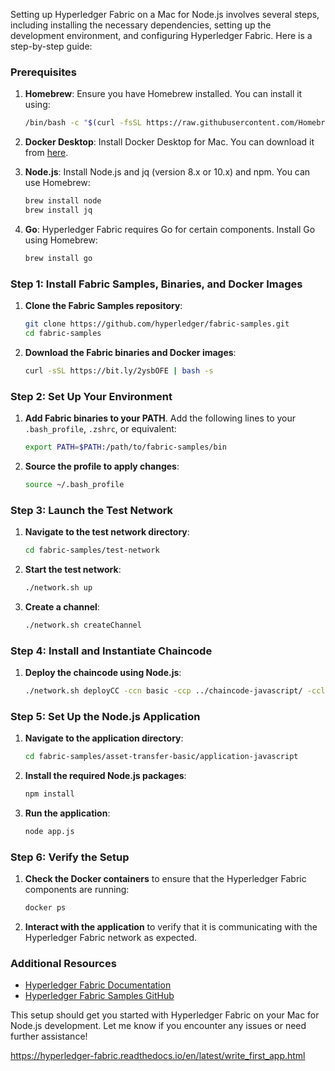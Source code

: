 Setting up Hyperledger Fabric on a Mac for Node.js involves several steps, including installing the necessary dependencies, setting up the development environment, and configuring Hyperledger Fabric. Here is a step-by-step guide:

### Prerequisites

1. **Homebrew**: Ensure you have Homebrew installed. You can install it using:

   ```sh
   /bin/bash -c "$(curl -fsSL https://raw.githubusercontent.com/Homebrew/install/HEAD/install.sh)"
   ```

2. **Docker Desktop**: Install Docker Desktop for Mac. You can download it from [here](https://www.docker.com/products/docker-desktop).

3. **Node.js**: Install Node.js and jq (version 8.x or 10.x) and npm. You can use Homebrew:

   ```sh
   brew install node
   brew install jq
   ```

4. **Go**: Hyperledger Fabric requires Go for certain components. Install Go using Homebrew:
   ```sh
   brew install go
   ```

### Step 1: Install Fabric Samples, Binaries, and Docker Images

1. **Clone the Fabric Samples repository**:

   ```sh
   git clone https://github.com/hyperledger/fabric-samples.git
   cd fabric-samples
   ```

2. **Download the Fabric binaries and Docker images**:
   ```sh
   curl -sSL https://bit.ly/2ysbOFE | bash -s
   ```

### Step 2: Set Up Your Environment

1. **Add Fabric binaries to your PATH**. Add the following lines to your `.bash_profile`, `.zshrc`, or equivalent:

   ```sh
   export PATH=$PATH:/path/to/fabric-samples/bin
   ```

2. **Source the profile to apply changes**:
   ```sh
   source ~/.bash_profile
   ```

### Step 3: Launch the Test Network

1. **Navigate to the test network directory**:

   ```sh
   cd fabric-samples/test-network
   ```

2. **Start the test network**:

   ```sh
   ./network.sh up
   ```

3. **Create a channel**:
   ```sh
   ./network.sh createChannel
   ```

### Step 4: Install and Instantiate Chaincode

1. **Deploy the chaincode using Node.js**:
   ```sh
   ./network.sh deployCC -ccn basic -ccp ../chaincode-javascript/ -ccl javascript
   ```

### Step 5: Set Up the Node.js Application

1. **Navigate to the application directory**:

   ```sh
   cd fabric-samples/asset-transfer-basic/application-javascript
   ```

2. **Install the required Node.js packages**:

   ```sh
   npm install
   ```

3. **Run the application**:
   ```sh
   node app.js
   ```

### Step 6: Verify the Setup

1. **Check the Docker containers** to ensure that the Hyperledger Fabric components are running:

   ```sh
   docker ps
   ```

2. **Interact with the application** to verify that it is communicating with the Hyperledger Fabric network as expected.

### Additional Resources

- [Hyperledger Fabric Documentation](https://hyperledger-fabric.readthedocs.io/en/release-2.2/)
- [Hyperledger Fabric Samples GitHub](https://github.com/hyperledger/fabric-samples)

This setup should get you started with Hyperledger Fabric on your Mac for Node.js development. Let me know if you encounter any issues or need further assistance!

https://hyperledger-fabric.readthedocs.io/en/latest/write_first_app.html
